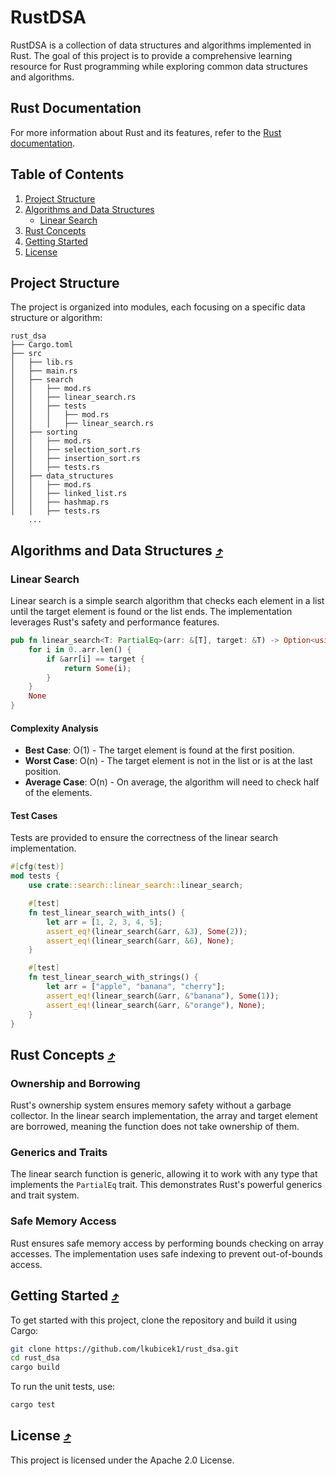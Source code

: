 # RustDSA

RustDSA is a collection of data structures and algorithms implemented in Rust. The goal of this project is to provide a comprehensive learning resource for Rust programming while exploring common data structures and algorithms.

## Rust Documentation

For more information about Rust and its features, refer to the [Rust documentation](https://doc.rust-lang.org/).

## Table of Contents

1. [Project Structure](#project-structure)
2. [Algorithms and Data Structures](#algorithms-and-data-structures)
   - [Linear Search](#linear-search)
3. [Rust Concepts](#rust-concepts)
4. [Getting Started](#getting-started)
5. [License](#license)

## Project Structure

The project is organized into modules, each focusing on a specific data structure or algorithm:

```
rust_dsa
├── Cargo.toml
├── src
│   ├── lib.rs
│   ├── main.rs
│   ├── search
│   │   ├── mod.rs
│   │   ├── linear_search.rs
│   │   ├── tests
│   │   │   ├── mod.rs
│   │   │   ├── linear_search.rs
│   ├── sorting
│   │   ├── mod.rs
│   │   ├── selection_sort.rs
│   │   ├── insertion_sort.rs
│   │   ├── tests.rs
│   ├── data_structures
│   │   ├── mod.rs
│   │   ├── linked_list.rs
│   │   ├── hashmap.rs
│   │   ├── tests.rs
    ...
```

## Algorithms and Data Structures [:arrow_heading_up:](#table-of-contents)

### Linear Search

Linear search is a simple search algorithm that checks each element in a list until the target element is found or the list ends. The implementation leverages Rust's safety and performance features.

```rust
pub fn linear_search<T: PartialEq>(arr: &[T], target: &T) -> Option<usize> {
    for i in 0..arr.len() {
        if &arr[i] == target {
            return Some(i);
        }
    }
    None
}
```

#### Complexity Analysis

- **Best Case**: O(1) - The target element is found at the first position.
- **Worst Case**: O(n) - The target element is not in the list or is at the last position.
- **Average Case**: O(n) - On average, the algorithm will need to check half of the elements.

#### Test Cases

Tests are provided to ensure the correctness of the linear search implementation.

```rust
#[cfg(test)]
mod tests {
    use crate::search::linear_search::linear_search;

    #[test]
    fn test_linear_search_with_ints() {
        let arr = [1, 2, 3, 4, 5];
        assert_eq!(linear_search(&arr, &3), Some(2));
        assert_eq!(linear_search(&arr, &6), None);
    }

    #[test]
    fn test_linear_search_with_strings() {
        let arr = ["apple", "banana", "cherry"];
        assert_eq!(linear_search(&arr, &"banana"), Some(1));
        assert_eq!(linear_search(&arr, &"orange"), None);
    }
}
```

## Rust Concepts [:arrow_heading_up:](#table-of-contents)

### Ownership and Borrowing

Rust's ownership system ensures memory safety without a garbage collector. In the linear search implementation, the array and target element are borrowed, meaning the function does not take ownership of them.

### Generics and Traits

The linear search function is generic, allowing it to work with any type that implements the `PartialEq` trait. This demonstrates Rust's powerful generics and trait system.

### Safe Memory Access

Rust ensures safe memory access by performing bounds checking on array accesses. The implementation uses safe indexing to prevent out-of-bounds access.

## Getting Started [:arrow_heading_up:](#table-of-contents)

To get started with this project, clone the repository and build it using Cargo:

```sh
git clone https://github.com/lkubicek1/rust_dsa.git
cd rust_dsa
cargo build
```

To run the unit tests, use:

```sh
cargo test
```

## License [:arrow_heading_up:](#table-of-contents)

This project is licensed under the Apache 2.0 License.
